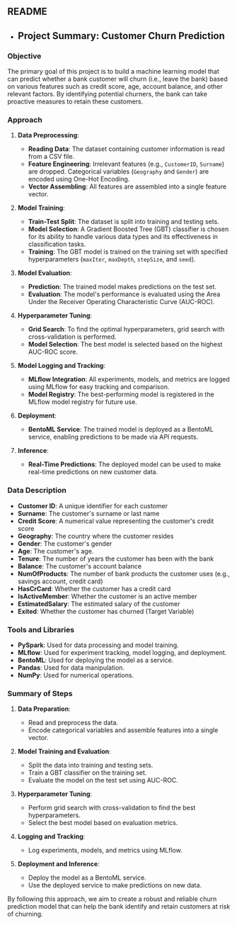 ## README

* ## Project Summary: Customer Churn Prediction

### Objective

The primary goal of this project is to build a machine learning model that can predict whether a bank customer will churn (i.e., leave the bank) based on various features such as credit score, age, account balance, and other relevant factors. By identifying potential churners, the bank can take proactive measures to retain these customers.

### Approach

1. **Data Preprocessing**:
    - **Reading Data**: The dataset containing customer information is read from a CSV file.
    - **Feature Engineering**: Irrelevant features (e.g., `CustomerID`, `Surname`) are dropped. Categorical variables (`Geography` and `Gender`) are encoded using One-Hot Encoding.
    - **Vector Assembling**: All features are assembled into a single feature vector.

2. **Model Training**:
    - **Train-Test Split**: The dataset is split into training and testing sets.
    - **Model Selection**: A Gradient Boosted Tree (GBT) classifier is chosen for its ability to handle various data types and its effectiveness in classification tasks.
    - **Training**: The GBT model is trained on the training set with specified hyperparameters (`maxIter`, `maxDepth`, `stepSize`, and `seed`).

3. **Model Evaluation**:
    - **Prediction**: The trained model makes predictions on the test set.
    - **Evaluation**: The model's performance is evaluated using the Area Under the Receiver Operating Characteristic Curve (AUC-ROC).

4. **Hyperparameter Tuning**:
    - **Grid Search**: To find the optimal hyperparameters, grid search with cross-validation is performed.
    - **Model Selection**: The best model is selected based on the highest AUC-ROC score.

5. **Model Logging and Tracking**:
    - **MLflow Integration**: All experiments, models, and metrics are logged using MLflow for easy tracking and comparison.
    - **Model Registry**: The best-performing model is registered in the MLflow model registry for future use.

6. **Deployment**:
    - **BentoML Service**: The trained model is deployed as a BentoML service, enabling predictions to be made via API requests.

7. **Inference**:
    - **Real-Time Predictions**: The deployed model can be used to make real-time predictions on new customer data.

### Data Description

* **Customer ID**: A unique identifier for each customer
* **Surname**: The customer's surname or last name
* **Credit Score**: A numerical value representing the customer's credit score
* **Geography**: The country where the customer resides
* **Gender**: The customer's gender
* **Age**: The customer's age.
* **Tenure**: The number of years the customer has been with the bank
* **Balance**: The customer's account balance
* **NumOfProducts**: The number of bank products the customer uses (e.g., savings account, credit card)
* **HasCrCard**: Whether the customer has a credit card
* **IsActiveMember**: Whether the customer is an active member
* **EstimatedSalary**: The estimated salary of the customer
* **Exited**: Whether the customer has churned (Target Variable)

### Tools and Libraries

- **PySpark**: Used for data processing and model training.
- **MLflow**: Used for experiment tracking, model logging, and deployment.
- **BentoML**: Used for deploying the model as a service.
- **Pandas**: Used for data manipulation.
- **NumPy**: Used for numerical operations.

### Summary of Steps

1. **Data Preparation**:
    - Read and preprocess the data.
    - Encode categorical variables and assemble features into a single vector.

2. **Model Training and Evaluation**:
    - Split the data into training and testing sets.
    - Train a GBT classifier on the training set.
    - Evaluate the model on the test set using AUC-ROC.

3. **Hyperparameter Tuning**:
    - Perform grid search with cross-validation to find the best hyperparameters.
    - Select the best model based on evaluation metrics.

4. **Logging and Tracking**:
    - Log experiments, models, and metrics using MLflow.

5. **Deployment and Inference**:
    - Deploy the model as a BentoML service.
    - Use the deployed service to make predictions on new data.

By following this approach, we aim to create a robust and reliable churn prediction model that can help the bank identify and retain customers at risk of churning.
